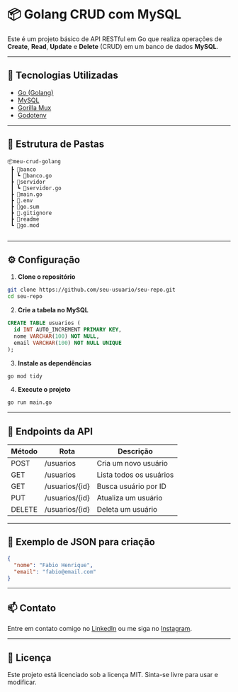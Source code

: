 # 📦 Golang CRUD com MySQL

Este é um projeto básico de API RESTful em Go que realiza operações de **Create**, **Read**, **Update** e **Delete** (CRUD) em um banco de dados **MySQL**.

---

## 🚀 Tecnologias Utilizadas

- [Go (Golang)](https://golang.org/)
- [MySQL](https://www.mysql.com/)
- [Gorilla Mux](https://github.com/gorilla/mux)
- [Godotenv](https://github.com/joho/godotenv)

---

## 📁 Estrutura de Pastas

```
📦meu-crud-golang
 ┣ 📂banco
 ┃ ┗ 📄banco.go
 ┣ 📂servidor
 ┃ ┗ 📄servidor.go
 ┣ 📄main.go
 ┣ 📄.env
 ┣ 📄go.sum
 ┣ 📄.gitignore
 ┣ 📄readme
 ┗ 📄go.mod
 
```

---

## ⚙️ Configuração

1. **Clone o repositório**

```bash
git clone https://github.com/seu-usuario/seu-repo.git
cd seu-repo
```


2. **Crie a tabela no MySQL**

```sql
CREATE TABLE usuarios (
  id INT AUTO_INCREMENT PRIMARY KEY,
  nome VARCHAR(100) NOT NULL,
  email VARCHAR(100) NOT NULL UNIQUE
);
```

3. **Instale as dependências**

```bash
go mod tidy
```

4. **Execute o projeto**

```bash
go run main.go
```

---

## 📌 Endpoints da API

| Método | Rota               | Descrição                  |
|--------|--------------------|----------------------------|
| POST   | /usuarios          | Cria um novo usuário       |
| GET    | /usuarios          | Lista todos os usuários    |
| GET    | /usuarios/{id}     | Busca usuário por ID       |
| PUT    | /usuarios/{id}     | Atualiza um usuário        |
| DELETE | /usuarios/{id}     | Deleta um usuário          |

---

## 🧪 Exemplo de JSON para criação

```json
{
  "nome": "Fabio Henrique",
  "email": "fabio@email.com"
}
```

---

## 📫 Contato

Entre em contato comigo no [LinkedIn](https://www.linkedin.com/in/fabio-henrique-luz-dev) ou me siga no [Instagram](https://www.instagram.com/fabio.apenas/).

---

## 🧠 Licença

Este projeto está licenciado sob a licença MIT. Sinta-se livre para usar e modificar.
